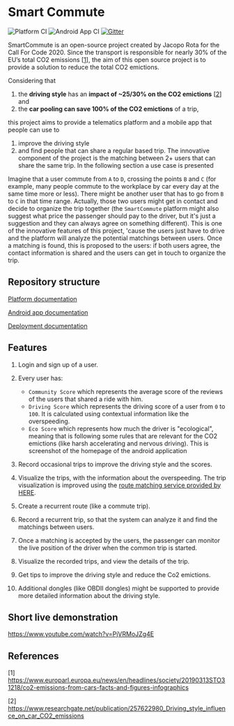 # Smart Commute
![Platform CI](https://github.com/r00ta/SmartCommute/workflows/Platform%20CI/badge.svg)
![Android App CI](https://github.com/r00ta/SmartCommute/workflows/Android%20App%20CI/badge.svg)
[![Gitter](https://img.shields.io/badge/gitter-join%20chat-1dce73.svg)](https://gitter.im/SmartCommute/community)

SmartCommute is an open-source project created by Jacopo Rota for the Call For Code 2020. 
Since the transport is responsible for nearly 30% of the EU’s total CO2 emissions [[1](https://www.europarl.europa.eu/news/en/headlines/society/20190313STO31218/co2-emissions-from-cars-facts-and-figures-infographics)], the aim of this open source project is to provide a solution to reduce the total CO2 emictions. 

Considering that
1. the **driving style** has an **impact of ~25/30% on the CO2 emictions** [[2](https://www.researchgate.net/publication/257622980_Driving_style_influence_on_car_CO2_emissions)] and
2. the **car pooling can save 100% of the CO2 emictions** of a trip,

this project aims to provide a telematics platform and a mobile app that people can use to
1. improve the driving style 
2. and find people that can share a regular based trip. The innovative component of the project is the matching between 2+ users that can share the same trip. In the following section a use case is presented

Imagine that a user commute from `A` to `D`, crossing the points `B` and `C` (for example, many people commute to the workplace by car every day at the same time more or less). There might be another user that has to go from `B` to `C` in that time range. Actually, those two users might get in contact and decide to organize the trip together (the `SmartCommute` platform might also suggest what price the passenger should pay to the driver, but it's just a suggestion and they can always agree on something different). This is one of the innovative features of this project, 'cause the users just have to drive and the platform will analyze the potential matchings between users. Once a matching is found, this is proposed to the users: if both users agree, the contact information is shared and the users can get in touch to organize the trip. 

## Repository structure

[Platform documentation](platform/README.md) 

[Android app documentation](app/README.md) 

[Deployment documentation](deploy/README.md)

## Features

1. Login and sign up of a user.

2. Every user has:
	- `Community Score` which represents the average score of the reviews of the users that shared a ride with him.
	- `Driving Score` which represents the driving score of a user from `0` to `100`. It is calculated using contextual information like the overspeeding.
	- `Eco Score` which represents how much the driver is "ecological", meaning that is following some rules that are relevant for the CO2 emictions (like harsh accelerating and nervous driving).
	This is screenshot of the homepage of the android application

3. Record occasional trips to improve the driving style and the scores.

4. Visualize the trips, with the information about the overspeeding. The trip visualization is improved using the [route matching service provided by HERE](https://developer.here.com/documentation/route-match/dev_guide/topics/quick-start-gps-trace-route.html).

5. Create a recurrent route (like a commute trip).

6. Record a recurrent trip, so that the system can analyze it and find the matchings between users.

7. Once a matching is accepted by the users, the passenger can monitor the live position of the driver when the common trip is started.

8. Visualize the recorded trips, and view the details of the trip. 

9. Get tips to improve the driving style and reduce the Co2 emictions. 

10. Additional dongles (like OBDII dongles) might be supported to provide more detailed information about the driving style. 

## Short live demonstration
https://www.youtube.com/watch?v=PjVRMoJZg4E

## References
[1] https://www.europarl.europa.eu/news/en/headlines/society/20190313STO31218/co2-emissions-from-cars-facts-and-figures-infographics

[2] https://www.researchgate.net/publication/257622980_Driving_style_influence_on_car_CO2_emissions
